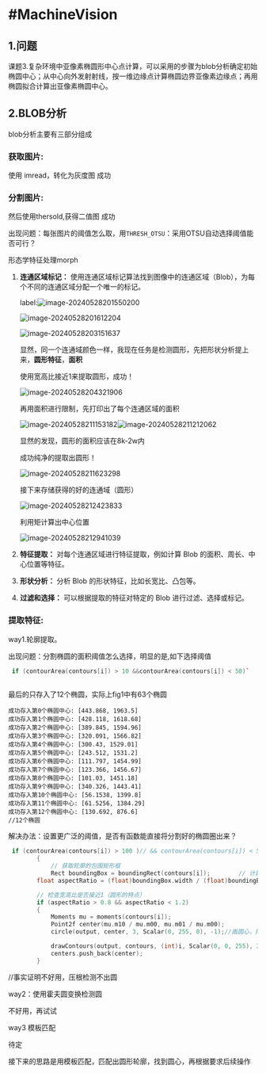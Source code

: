 # #MachineVision

## 1.问题

课题3.复杂环境中亚像素椭圆形中心点计算，可以采用的步骤为blob分析确定初始椭圆中心；从中心向外发射射线，按一维边缘点计算椭圆边界亚像素边缘点；再用椭圆拟合计算出亚像素椭圆中心。

## 2.BLOB分析

blob分析主要有三部分组成

### 获取图片:

使用 imread，转化为灰度图  成功

### 分割图片:

然后使用thersold,获得二值图   成功

出现问题：每张图片的阈值怎么取，用`THRESH_OTSU`：采用OTSU自动选择阈值能否可行？

形态学特征处理morph

1. **连通区域标记：** 使用连通区域标记算法找到图像中的连通区域（Blob），为每个不同的连通区域分配一个唯一的标记。

   label:![image-20240528201550200](C:\Users\Ste'fan\AppData\Roaming\Typora\typora-user-images\image-20240528201550200.png)

   ![image-20240528201612204](C:\Users\Ste'fan\AppData\Roaming\Typora\typora-user-images\image-20240528201612204.png)

   ![image-20240528203151637](C:\Users\Ste'fan\AppData\Roaming\Typora\typora-user-images\image-20240528203151637.png)

   显然，同一个连通域颜色一样，我现在任务是检测圆形，先把形状分析提上来，**圆形特征**，**面积**

   使用宽高比接近1来提取圆形，成功！

   ![image-20240528204321906](C:\Users\Ste'fan\AppData\Roaming\Typora\typora-user-images\image-20240528204321906.png)

   再用面积进行限制，先打印出了每个连通区域的面积

   ![image-20240528211153182](C:\Users\Ste'fan\AppData\Roaming\Typora\typora-user-images\image-20240528211153182.png)![image-20240528211212062](C:\Users\Ste'fan\AppData\Roaming\Typora\typora-user-images\image-20240528211212062.png)

   显然的发现，圆形的面积应该在8k-2w内

   成功纯净的提取出圆形！

   ![image-20240528211623298](C:\Users\Ste'fan\AppData\Roaming\Typora\typora-user-images\image-20240528211623298.png)

   接下来存储获得的好的连通域（圆形）

   ![image-20240528212423833](C:\Users\Ste'fan\AppData\Roaming\Typora\typora-user-images\image-20240528212423833.png)

   利用矩计算出中心位置

   ![image-20240528212941039](C:\Users\Ste'fan\AppData\Roaming\Typora\typora-user-images\image-20240528212941039.png)

2. **特征提取：** 对每个连通区域进行特征提取，例如计算 Blob 的面积、周长、中心位置等特征。

3. **形状分析：** 分析 Blob 的形状特征，比如长宽比、凸包等。

4. **过滤和选择：** 可以根据提取的特征对特定的 Blob 进行过滤、选择或标记。

### 提取特征:

way1.轮廓提取。

出现问题：分割椭圆的面积阈值怎么选择，明显的是,如下选择阈值

```c++
 if (contourArea(contours[i]) > 10 &&contourArea(contours[i]) < 50)`
     
```

最后的只存入了12个椭圆，实际上fig1中有63个椭圆

```
成功存入第0个椭圆中心: [443.868, 1963.5]
成功存入第1个椭圆中心: [428.118, 1618.68]
成功存入第2个椭圆中心: [389.845, 1594.96]
成功存入第3个椭圆中心: [320.091, 1566.82]
成功存入第4个椭圆中心: [300.43, 1529.01]
成功存入第5个椭圆中心: [243.512, 1531.2]
成功存入第6个椭圆中心: [111.797, 1454.99]
成功存入第7个椭圆中心: [123.366, 1456.67]
成功存入第8个椭圆中心: [101.03, 1451.18]
成功存入第9个椭圆中心: [340.326, 1443.41]
成功存入第10个椭圆中心: [56.1538, 1399.8]
成功存入第11个椭圆中心: [61.5256, 1384.29]
成功存入第12个椭圆中心: [130.692, 876.6]
//12个椭圆
```

解决办法：设置更广泛的阈值，是否有函数能直接将分割好的椭圆圈出来？



```c++
 if (contourArea(contours[i]) > 100 )// && contourArea(contours[i]) < 50
        { 
            // 获取轮廓的包围矩形框
            Rect boundingBox = boundingRect(contours[i]);        // 计算宽高比
        float aspectRatio = (float)boundingBox.width / (float)boundingBox.height;

        // 检查宽高比是否接近1（圆形的特点）
        if (aspectRatio > 0.8 && aspectRatio < 1.2)
        {
            Moments mu = moments(contours[i]);
            Point2f center(mu.m10 / mu.m00, mu.m01 / mu.m00);
            circle(output, center, 3, Scalar(0, 255, 0), -1);//画圆心，把半径取很小，近似圆心

            drawContours(output, contours, (int)i, Scalar(0, 0, 255), 2);//画轮廓成功
            centers.push_back(center);
        }
```

//事实证明不好用，压根检测不出圆



way2：使用霍夫圆变换检测圆

不好用，再试试



way3 模板匹配

待定



接下来的思路是用模板匹配，匹配出圆形轮廓，找到圆心，再根据要求后续操作
